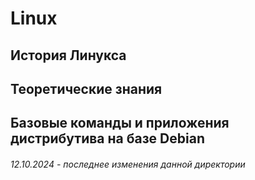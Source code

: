 # Linux 

## История Линукса

## Теоретические знания

## Базовые команды и приложения дистрибутива на базе Debian



###### 12.10.2024 - последнее изменения данной директории